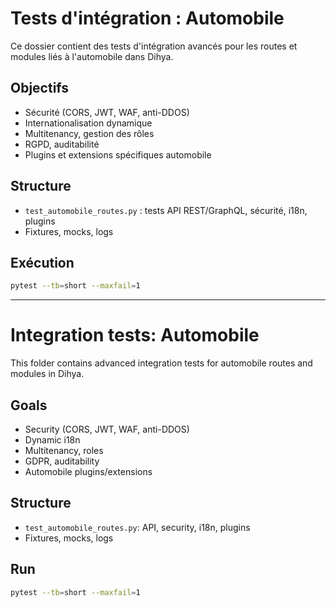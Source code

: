 # Tests d'intégration : Automobile

Ce dossier contient des tests d'intégration avancés pour les routes et modules liés à l'automobile dans Dihya.

## Objectifs
- Sécurité (CORS, JWT, WAF, anti-DDOS)
- Internationalisation dynamique
- Multitenancy, gestion des rôles
- RGPD, auditabilité
- Plugins et extensions spécifiques automobile

## Structure
- `test_automobile_routes.py` : tests API REST/GraphQL, sécurité, i18n, plugins
- Fixtures, mocks, logs

## Exécution
```bash
pytest --tb=short --maxfail=1
```

---

# Integration tests: Automobile

This folder contains advanced integration tests for automobile routes and modules in Dihya.

## Goals
- Security (CORS, JWT, WAF, anti-DDOS)
- Dynamic i18n
- Multitenancy, roles
- GDPR, auditability
- Automobile plugins/extensions

## Structure
- `test_automobile_routes.py`: API, security, i18n, plugins
- Fixtures, mocks, logs

## Run
```bash
pytest --tb=short --maxfail=1
```
